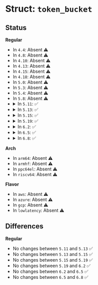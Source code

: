 # Struct: <code>token_bucket</code>

## Status
<b>Regular</b>
<ul>
<li>
In <code>4.4</code>: Absent ⚠️
</li>
<li>
In <code>4.8</code>: Absent ⚠️
</li>
<li>
In <code>4.10</code>: Absent ⚠️
</li>
<li>
In <code>4.13</code>: Absent ⚠️
</li>
<li>
In <code>4.15</code>: Absent ⚠️
</li>
<li>
In <code>4.18</code>: Absent ⚠️
</li>
<li>
In <code>5.0</code>: Absent ⚠️
</li>
<li>
In <code>5.3</code>: Absent ⚠️
</li>
<li>
In <code>5.4</code>: Absent ⚠️
</li>
<li>
In <code>5.8</code>: Absent ⚠️
</li>
<li>
<details>
<summary>In <code>5.11</code>: ✅</summary>

```c
struct token_bucket {
    spinlock_t lock;
    int chain_len;
    struct hlist_nulls_head req_chain;
    struct hlist_nulls_head msk_chain;
};
```
</details>
</li>
<li>
<details>
<summary>In <code>5.13</code>: ✅</summary>

```c
struct token_bucket {
    spinlock_t lock;
    int chain_len;
    struct hlist_nulls_head req_chain;
    struct hlist_nulls_head msk_chain;
};
```
</details>
</li>
<li>
<details>
<summary>In <code>5.15</code>: ✅</summary>

```c
struct token_bucket {
    spinlock_t lock;
    int chain_len;
    struct hlist_nulls_head req_chain;
    struct hlist_nulls_head msk_chain;
};
```
</details>
</li>
<li>
<details>
<summary>In <code>5.19</code>: ✅</summary>

```c
struct token_bucket {
    spinlock_t lock;
    int chain_len;
    struct hlist_nulls_head req_chain;
    struct hlist_nulls_head msk_chain;
};
```
</details>
</li>
<li>
<details>
<summary>In <code>6.2</code>: ✅</summary>

```c
struct token_bucket {
    spinlock_t lock;
    int chain_len;
    struct hlist_nulls_head req_chain;
    struct hlist_nulls_head msk_chain;
};
```
</details>
</li>
<li>
<details>
<summary>In <code>6.5</code>: ✅</summary>

```c
struct token_bucket {
    spinlock_t lock;
    int chain_len;
    struct hlist_nulls_head req_chain;
    struct hlist_nulls_head msk_chain;
};
```
</details>
</li>
<li>
<details>
<summary>In <code>6.8</code>: ✅</summary>

```c
struct token_bucket {
    spinlock_t lock;
    int chain_len;
    struct hlist_nulls_head req_chain;
    struct hlist_nulls_head msk_chain;
};
```
</details>
</li>
</ul>
<b>Arch</b>
<ul>
<li>
In <code>arm64</code>: Absent ⚠️
</li>
<li>
In <code>armhf</code>: Absent ⚠️
</li>
<li>
In <code>ppc64el</code>: Absent ⚠️
</li>
<li>
In <code>riscv64</code>: Absent ⚠️
</li>
</ul>
<b>Flavor</b>
<ul>
<li>
In <code>aws</code>: Absent ⚠️
</li>
<li>
In <code>azure</code>: Absent ⚠️
</li>
<li>
In <code>gcp</code>: Absent ⚠️
</li>
<li>
In <code>lowlatency</code>: Absent ⚠️
</li>
</ul>

## Differences
<b>Regular</b>
<ul>
<li>
No changes between <code>5.11</code> and <code>5.13</code> ✅
</li>
<li>
No changes between <code>5.13</code> and <code>5.15</code> ✅
</li>
<li>
No changes between <code>5.15</code> and <code>5.19</code> ✅
</li>
<li>
No changes between <code>5.19</code> and <code>6.2</code> ✅
</li>
<li>
No changes between <code>6.2</code> and <code>6.5</code> ✅
</li>
<li>
No changes between <code>6.5</code> and <code>6.8</code> ✅
</li>
</ul>

